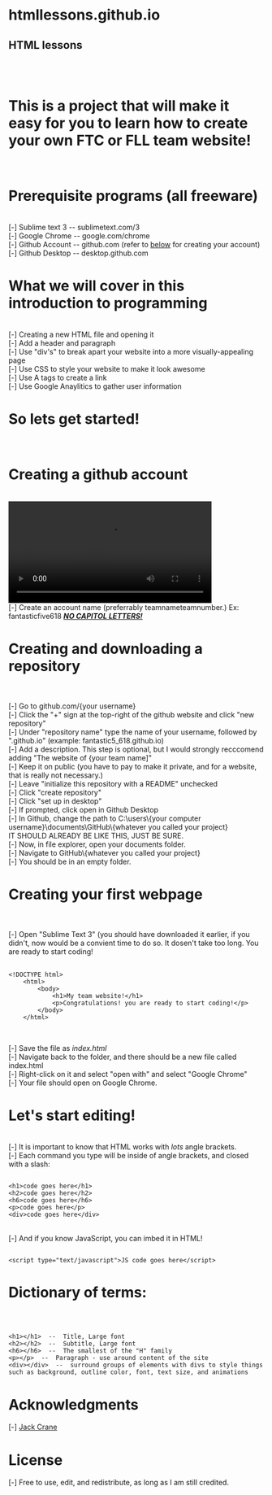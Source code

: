 # htmllessons.github.io
## HTML lessons


<br>
<br>
<h1>This is a project that will make it easy for you to learn how to create your own FTC or FLL team website!</h1>
<br>
<h1>Prerequisite programs (all freeware)</h1>
<br>[-] Sublime text 3  --  sublimetext.com/3
<br>[-] Google Chrome  --  google.com/chrome
<br>[-] Github Account  --  github.com (refer to <a href="https://github.com/htmllessons/htmllessons.github.io#creating-a-github-account">below</a> for creating your account)
<br>[-] Github Desktop  --  desktop.github.com
<br>
<h1>What we will cover in this introduction to programming</h1>
<br>[-] Creating a new HTML file and opening it
<br>[-] Add a header and paragraph
<br>[-] Use "div's" to break apart your website into a more visually-appealing page
<br>[-] Use CSS to style your website to make it look awesome
<br>[-] Use A tags to create a link
<br>[-] Use Google Anaylitics to gather user information
<br>
<h1>So lets get started!</h1>
<br>
<h1>Creating a github account</h1>
<br><video width="400" controls>
  <source src="videos\createanaccount.mp4" type="video/mp4">
  Oops! an error occured! Try using Google Chrome or updating your browser.
</video>
<br>[-] Create an account name (preferrably teamnameteamnumber.) Ex: fantasticfive618 <b><u><i>NO CAPITOL LETTERS!</i></u></b>
<h1>Creating and downloading a repository</h1>
<br>
<br>[-] Go to github.com/{your username}
<br>[-] Click the "+" sign at the top-right of the github website and click "new repository"
<br>[-] Under "repository name" type the name of your username, followed by ".github.io" (example: fantastic5_618.github.io)
<br>[-] Add a description. This step is optional, but I would strongly recccomend adding "The website of {your team name]"
<br>[-] Keep it on public (you have to pay to make it private, and for a website, that is really not necessary.) 
<br>[-] Leave "initialize this repository with a README" unchecked
<br>[-] Click "create repository"
<br>[-] Click "set up in desktop"
<br>[-] If prompted, click open in Github Desktop
<br>[-] In Github, change the path to C:\users\{your computer username}\documents\GitHub\{whatever you called your project} <br>IT SHOULD ALREADY BE LIKE THIS, JUST BE SURE.
<br>[-] Now, in file explorer, open your documents folder.
<br>[-] Navigate to GitHub\{whatever you called your project}
<br>[-] You should be in an empty folder.
<br>
<h1>Creating your first webpage</h1>
<br>
<br>[-] Open "Sublime Text 3" (you should have downloaded it earlier, if you didn't, now would be a convient time to do so. It dosen't take too long. You are ready to start coding!<br>
<pre>
	<code>
&lt;!DOCTYPE html&gt;
	&lt;html&gt;
		&lt;body&gt;
			&lt;h1&gt;My team website!&lt;/h1&gt;
			&lt;p&gt;Congratulations! you are ready to start coding!&lt;/p&gt;
		&lt;/body&gt;
	&lt;/html&gt;
	</code>
</pre>
<br>[-] Save the file as <i>index.html</i>
<br>[-] Navigate back to the folder, and there should be a new file called index.html
<br>[-] Right-click on it and select "open with" and select "Google Chrome"
<br>[-] Your file should open on Google Chrome.
<br>
<h1>Let's start editing!</h1>
<br>[-] It is important to know that HTML works with <i>lots</i> angle brackets.
<br>[-] Each command you type will be inside of angle brackets, and closed with a slash:
<pre><code>
&lt;h1&gt;code goes here&lt;/h1&gt;
&lt;h2&gt;code goes here&lt;/h2&gt;
&lt;h6&gt;code goes here&lt;/h6&gt;
&lt;p&gt;code goes here&lt;/p&gt;
&lt;div&gt;code goes here&lt;/div&gt;
</code></pre>
<br>[-] And if you know JavaScript, you can imbed it in HTML!
<pre><code>
&lt;script type="text/javascript"&gt;JS code goes here&lt;/script&gt;
</code></pre>
<h1>Dictionary of terms:</h1><br>
<pre><code>
&lt;h1&gt;&lt;/h1&gt;  --  Title, Large font
&lt;h2&gt;&lt;/h2&gt;  --  Subtitle, Large font
&lt;h6&gt;&lt;/h6&gt;  --  The smallest of the "H" family
&lt;p&gt;&lt;/p&gt;  --  Paragraph - use around content of the site
&lt;div&gt;&lt;/div&gt;  --  surround groups of elements with divs to style things such as background, outline color, font, text size, and animations
</code></pre>
<h1>Acknowledgments</h1>
[-] <a href="mailto: 3jbc22@gmail.com">Jack Crane</a>
<h1>License</h1>
[-] Free to use, edit, and redistribute, as long as I am still credited.

